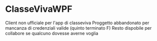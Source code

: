 # ClasseVivaWPF

Client non ufficiale per l'app di classeviva
Proggetto abbandonato per mancanza di credenziali valide (quinto terminato F)
Resto dispobile per collabore se qualcuno dovesse averne voglia 
